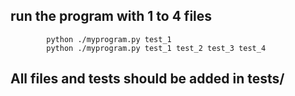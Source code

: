 

## run the program with 1 to 4 files ##
```bs
        python ./myprogram.py test_1
        python ./myprogram.py test_1 test_2 test_3 test_4
```    

## All files and tests should be added in tests/ ##
